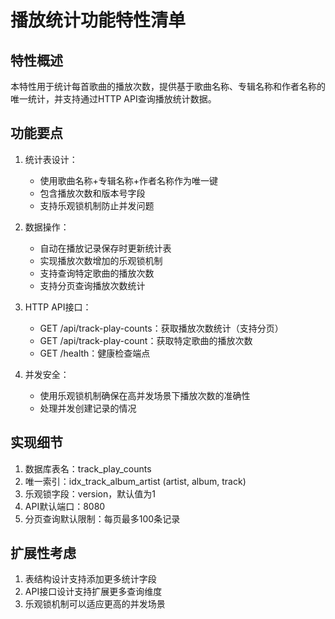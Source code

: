 # 播放统计功能特性清单

## 特性概述
本特性用于统计每首歌曲的播放次数，提供基于歌曲名称、专辑名称和作者名称的唯一统计，并支持通过HTTP API查询播放统计数据。

## 功能要点
1. 统计表设计：
   - 使用歌曲名称+专辑名称+作者名称作为唯一键
   - 包含播放次数和版本号字段
   - 支持乐观锁机制防止并发问题

2. 数据操作：
   - 自动在播放记录保存时更新统计表
   - 实现播放次数增加的乐观锁机制
   - 支持查询特定歌曲的播放次数
   - 支持分页查询播放次数统计

3. HTTP API接口：
   - GET /api/track-play-counts：获取播放次数统计（支持分页）
   - GET /api/track-play-count：获取特定歌曲的播放次数
   - GET /health：健康检查端点

4. 并发安全：
   - 使用乐观锁机制确保在高并发场景下播放次数的准确性
   - 处理并发创建记录的情况

## 实现细节
1. 数据库表名：track_play_counts
2. 唯一索引：idx_track_album_artist (artist, album, track)
3. 乐观锁字段：version，默认值为1
4. API默认端口：8080
5. 分页查询默认限制：每页最多100条记录

## 扩展性考虑
1. 表结构设计支持添加更多统计字段
2. API接口设计支持扩展更多查询维度
3. 乐观锁机制可以适应更高的并发场景